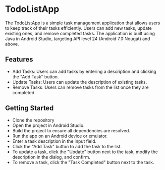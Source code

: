 # TodoListApp
The TodoListApp is a simple task management application that allows users to keep track of their tasks efficiently. Users can add new tasks, update existing ones, and remove completed tasks. The application is built using Java in Android Studio, targeting API level 24 (Android 7.0 Nougat) and above.

## Features
- Add Tasks: Users can add tasks by entering a description and clicking the "Add Task" button.
- Update Tasks: Users can update the description of existing tasks.
- Remove Tasks: Users can remove tasks from the list once they are completed.

## Getting Started
- Clone the repository
- Open the project in Android Studio.
- Build the project to ensure all dependencies are resolved.
- Run the app on an Android device or emulator.
- Enter a task description in the input field.
- Click the "Add Task" button to add the task to the list.
- To update a task, click the "Update" button next to the task, modify the description in the dialog, and confirm.
- To remove a task, click the "Task Completed" button next to the task.
